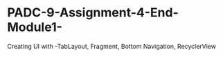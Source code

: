 # PADC-9-Assignment-4-End-Module1-
Creating UI with -TabLayout, Fragment, Bottom Navigation, RecyclerView
